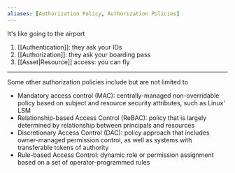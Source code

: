 ```yaml
---
aliases: [Authorization Policy, Authorization Policies]
---
```


It's like going to the airport

1. [[Authentication]]: they ask your IDs
2. [[Authorization]]: they ask your boarding pass
3. [[Asset|Resource]] access: you can fly

---

Some other authorization policies include but are not limited to

- Mandatory access control (MAC): centrally-managed non-overridable policy based on subject and resource security attributes, such as Linux' LSM
- Relationship-based Access Control (ReBAC): policy that is largely determined by relationship between principals and resources
- Discretionary Access Control (DAC): policy approach that includes owner-managed permission control, as well as systems with transferable tokens of authority
- Rule-based Access Control: dynamic role or permission assignment based on a set of operator-programmed rules
